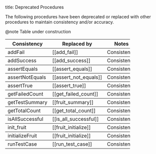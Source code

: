 title: Deprecated Procedures

The following procedures have been deprecated or replaced with other procedures to maintain consistency and/or accuracy.

@note
Table under construction

<table style="width:80%", rules="rows">
<tr>
<th>Consistency</th>
<th>Replaced by</th>
<th>Notes</th>
</tr>
<tr>
<td>addFail</td>
<td>[[add_fail]]</td>
<td>Consistency</td>
</tr>
<tr>
<td>addSuccess</td>
<td>[[add_success]]</td>
<td>Consistency</td>
</tr>
<tr>
<td>assertEquals</td>
<td>[[assert_equals]]</td>
<td>Consistency</td>
</tr>
<tr>
<td>assertNotEquals</td>
<td>[[assert_not_equals]]</td>
<td>Consistency</td>
</tr>
<tr>
<tr>
<td>assertTrue</td>
<td>[[assert_true]]</td>
<td>Consistency</td>
</tr>
<tr>
<td>getFailedCount</td>
<td>[[get_failed_count]]</td>
<td>Consistency</td>
</tr>
<tr>
<td>getTestSummary</td>
<td>[[fruit_summary]]</td>
<td>Consistency</td>
</tr>
<tr>
<td>getTotalCount</td>
<td>[[get_total_count]]</td>
<td>Consistency</td>
</tr>
<tr>
<td>isAllSuccessful</td>
<td>[[is_all_successful]]</td>
<td>Consistency</td>
</tr>
<tr>
<td>init_fruit</td>
<td>[[fruit_initialize]]</td>
<td>Consistency</td>
</tr>
<tr>
<td>initializeFruit</td>
<td>[[fruit_initialize]]</td>
<td>Consistency</td>
</tr>
<td>runTestCase</td>
<td>[[run_test_case]]</td>
<td>Consistency</td>
</tr>
</table>  
